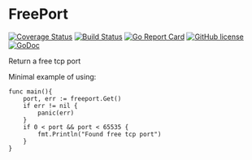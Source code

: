 # FreePort

[![Coverage Status](https://coveralls.io/repos/github/Konstantin8105/FreePort/badge.svg?branch=master)](https://coveralls.io/github/Konstantin8105/FreePort?branch=master)
[![Build Status](https://travis-ci.org/Konstantin8105/FreePort.svg?branch=master)](https://travis-ci.org/Konstantin8105/FreePort)
[![Go Report Card](https://goreportcard.com/badge/github.com/Konstantin8105/FreePort)](https://goreportcard.com/report/github.com/Konstantin8105/FreePort)
[![GitHub license](https://img.shields.io/badge/license-MIT-blue.svg)](https://github.com/Konstantin8105/FreePort/blob/master/LICENSE)
[![GoDoc](https://godoc.org/github.com/Konstantin8105/FreePort?status.svg)](https://godoc.org/github.com/Konstantin8105/FreePort)

Return a free tcp port

Minimal example of using:

```golang
func main(){
	port, err := freeport.Get()
	if err != nil {
		panic(err)
	}
	if 0 < port && port < 65535 {
		fmt.Println("Found free tcp port")
	}
}
```
